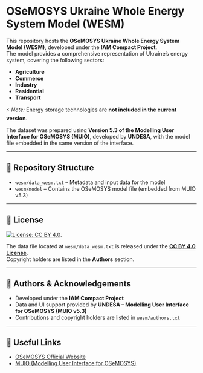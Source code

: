 # OSeMOSYS Ukraine Whole Energy System Model (WESM)

This repository hosts the **OSeMOSYS Ukraine Whole Energy System Model (WESM)**, developed under the **IAM Compact Project**.  
The model provides a comprehensive representation of Ukraine’s energy system, covering the following sectors:  

- **Agriculture**  
- **Commerce**  
- **Industry**  
- **Residential**  
- **Transport**  

⚡ *Note:* Energy storage technologies are **not included in the current version**.

The dataset was prepared using **Version 5.3 of the Modelling User Interface for OSeMOSYS (MUIO)**, developed by **UNDESA**, with the model file embedded in the same version of the interface.  

---

## 📂 Repository Structure
- `wesm/data_wesm.txt` – Metadata and input data for the model  
- `wesm/model` – Contains the OSeMOSYS model file (embedded from MUIO v5.3)  

---

## 📜 License

[![License: CC BY 4.0](https://img.shields.io/badge/License-CC%20BY--4.0-lightgrey.svg)](https://creativecommons.org/licenses/by/4.0/).

The data file located at `wesm/data_wesm.txt` is released under the **[CC BY 4.0 License](https://creativecommons.org/licenses/by/4.0/)**.  
Copyright holders are listed in the **Authors** section.

---

## 👥 Authors & Acknowledgements
- Developed under the **IAM Compact Project**  
- Data and UI support provided by **UNDESA – Modelling User Interface for OSeMOSYS (MUIO v5.3)**  
- Contributions and copyright holders are listed in `wesm/authors.txt`  

---

## 🔗 Useful Links
- [OSeMOSYS Official Website](https://osemosys.readthedocs.io/en/latest/)  
- [MUIO (Modelling User Interface for OSeMOSYS)](https://muio-modelling-user-interface-for-osemosys.readthedocs.io/en/latest/#)  
